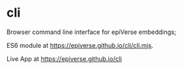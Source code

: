 # cli
Browser command line interface for epiVerse embeddings;

ES6 module at https://epiverse.github.io/cli/cli.mjs.

Live App at https://epiverse.github.io/cli
